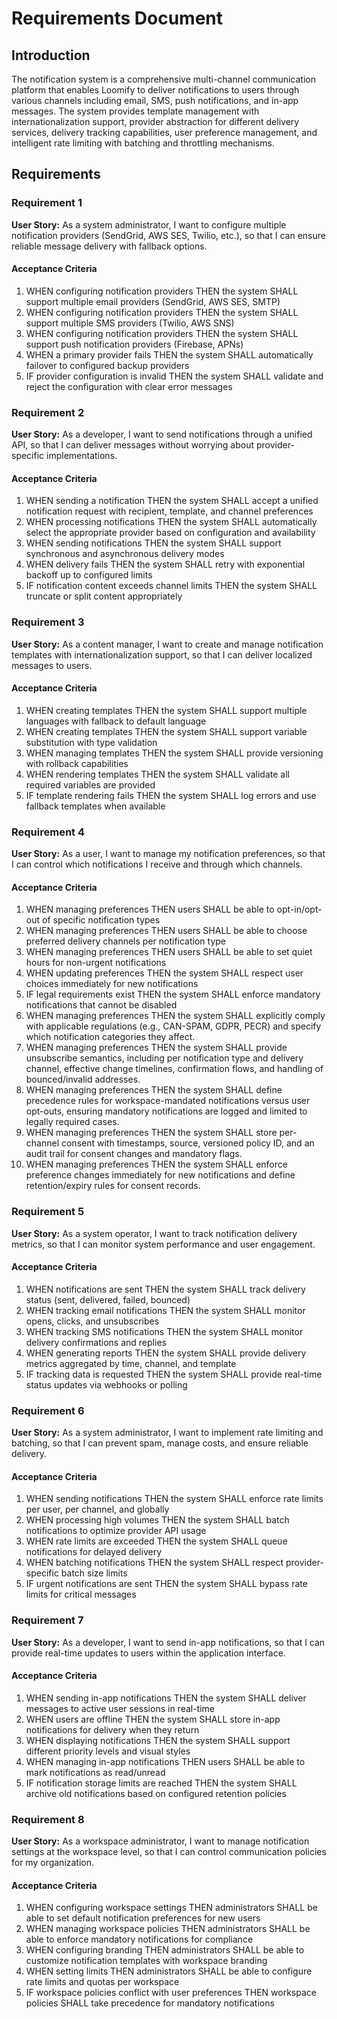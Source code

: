 # Requirements Document

## Introduction

The notification system is a comprehensive multi-channel communication platform that enables Loomify to deliver notifications to users through various channels including email, SMS, push notifications, and in-app messages. The system provides template management with internationalization support, provider abstraction for different delivery services, delivery tracking capabilities, user preference management, and intelligent rate limiting with batching and throttling mechanisms.

## Requirements

### Requirement 1

**User Story:** As a system administrator, I want to configure multiple notification providers (SendGrid, AWS SES, Twilio, etc.), so that I can ensure reliable message delivery with fallback options.

#### Acceptance Criteria

1. WHEN configuring notification providers THEN the system SHALL support multiple email providers (SendGrid, AWS SES, SMTP)
2. WHEN configuring notification providers THEN the system SHALL support multiple SMS providers (Twilio, AWS SNS)
3. WHEN configuring notification providers THEN the system SHALL support push notification providers (Firebase, APNs)
4. WHEN a primary provider fails THEN the system SHALL automatically failover to configured backup providers
5. IF provider configuration is invalid THEN the system SHALL validate and reject the configuration with clear error messages

### Requirement 2

**User Story:** As a developer, I want to send notifications through a unified API, so that I can deliver messages without worrying about provider-specific implementations.

#### Acceptance Criteria

1. WHEN sending a notification THEN the system SHALL accept a unified notification request with recipient, template, and channel preferences
2. WHEN processing notifications THEN the system SHALL automatically select the appropriate provider based on configuration and availability
3. WHEN sending notifications THEN the system SHALL support synchronous and asynchronous delivery modes
4. WHEN delivery fails THEN the system SHALL retry with exponential backoff up to configured limits
5. IF notification content exceeds channel limits THEN the system SHALL truncate or split content appropriately

### Requirement 3

**User Story:** As a content manager, I want to create and manage notification templates with internationalization support, so that I can deliver localized messages to users.

#### Acceptance Criteria

1. WHEN creating templates THEN the system SHALL support multiple languages with fallback to default language
2. WHEN creating templates THEN the system SHALL support variable substitution with type validation
3. WHEN managing templates THEN the system SHALL provide versioning with rollback capabilities
4. WHEN rendering templates THEN the system SHALL validate all required variables are provided
5. IF template rendering fails THEN the system SHALL log errors and use fallback templates when available

### Requirement 4

**User Story:** As a user, I want to manage my notification preferences, so that I can control which notifications I receive and through which channels.

#### Acceptance Criteria

1. WHEN managing preferences THEN users SHALL be able to opt-in/opt-out of specific notification types
2. WHEN managing preferences THEN users SHALL be able to choose preferred delivery channels per notification type
3. WHEN managing preferences THEN users SHALL be able to set quiet hours for non-urgent notifications
4. WHEN updating preferences THEN the system SHALL respect user choices immediately for new notifications
5. IF legal requirements exist THEN the system SHALL enforce mandatory notifications that cannot be disabled
6. WHEN managing preferences THEN the system SHALL explicitly comply with applicable regulations (e.g., CAN-SPAM, GDPR, PECR) and specify which notification categories they affect.
7. WHEN managing preferences THEN the system SHALL provide unsubscribe semantics, including per notification type and delivery channel, effective change timelines, confirmation flows, and handling of bounced/invalid addresses.
8. WHEN managing preferences THEN the system SHALL define precedence rules for workspace-mandated notifications versus user opt-outs, ensuring mandatory notifications are logged and limited to legally required cases.
9. WHEN managing preferences THEN the system SHALL store per-channel consent with timestamps, source, versioned policy ID, and an audit trail for consent changes and mandatory flags.
10. WHEN managing preferences THEN the system SHALL enforce preference changes immediately for new notifications and define retention/expiry rules for consent records.

### Requirement 5

**User Story:** As a system operator, I want to track notification delivery metrics, so that I can monitor system performance and user engagement.

#### Acceptance Criteria

1. WHEN notifications are sent THEN the system SHALL track delivery status (sent, delivered, failed, bounced)
2. WHEN tracking email notifications THEN the system SHALL monitor opens, clicks, and unsubscribes
3. WHEN tracking SMS notifications THEN the system SHALL monitor delivery confirmations and replies
4. WHEN generating reports THEN the system SHALL provide delivery metrics aggregated by time, channel, and template
5. IF tracking data is requested THEN the system SHALL provide real-time status updates via webhooks or polling

### Requirement 6

**User Story:** As a system administrator, I want to implement rate limiting and batching, so that I can prevent spam, manage costs, and ensure reliable delivery.

#### Acceptance Criteria

1. WHEN sending notifications THEN the system SHALL enforce rate limits per user, per channel, and globally
2. WHEN processing high volumes THEN the system SHALL batch notifications to optimize provider API usage
3. WHEN rate limits are exceeded THEN the system SHALL queue notifications for delayed delivery
4. WHEN batching notifications THEN the system SHALL respect provider-specific batch size limits
5. IF urgent notifications are sent THEN the system SHALL bypass rate limits for critical messages

### Requirement 7

**User Story:** As a developer, I want to send in-app notifications, so that I can provide real-time updates to users within the application interface.

#### Acceptance Criteria

1. WHEN sending in-app notifications THEN the system SHALL deliver messages to active user sessions in real-time
2. WHEN users are offline THEN the system SHALL store in-app notifications for delivery when they return
3. WHEN displaying notifications THEN the system SHALL support different priority levels and visual styles
4. WHEN managing in-app notifications THEN users SHALL be able to mark notifications as read/unread
5. IF notification storage limits are reached THEN the system SHALL archive old notifications based on configured retention policies

### Requirement 8

**User Story:** As a workspace administrator, I want to manage notification settings at the workspace level, so that I can control communication policies for my organization.

#### Acceptance Criteria

1. WHEN configuring workspace settings THEN administrators SHALL be able to set default notification preferences for new users
2. WHEN managing workspace policies THEN administrators SHALL be able to enforce mandatory notifications for compliance
3. WHEN configuring branding THEN administrators SHALL be able to customize notification templates with workspace branding
4. WHEN setting limits THEN administrators SHALL be able to configure rate limits and quotas per workspace
5. IF workspace policies conflict with user preferences THEN workspace policies SHALL take precedence for mandatory notifications
